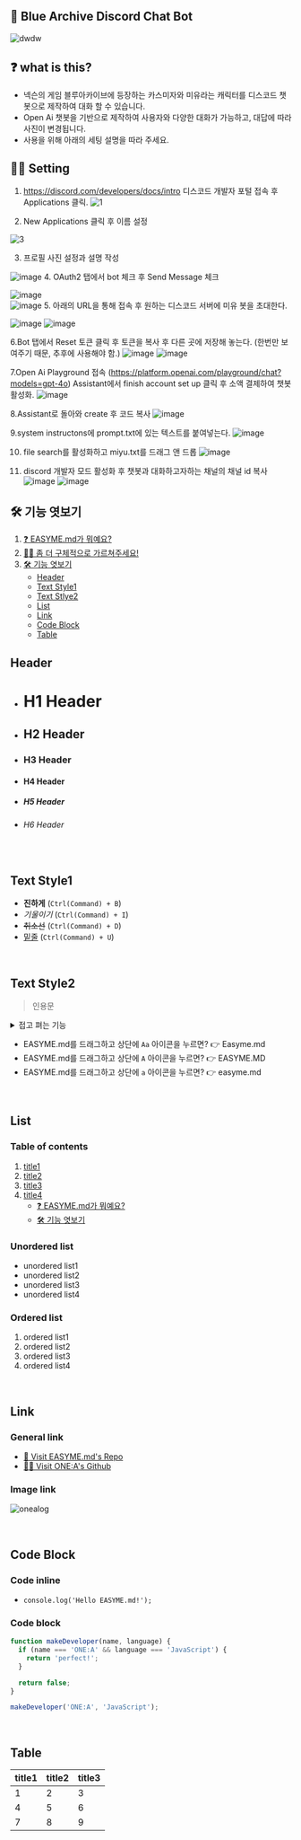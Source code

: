## 🙌 Blue Archive Discord Chat Bot
![dwdw](https://github.com/user-attachments/assets/12bce50b-a2c5-4199-856a-3124260ad9d2)   

## ❓ what is this?
- 넥슨의 게임 블루아카이브에 등장하는 카스미자와 미유라는 캐릭터를 디스코드 챗봇으로 제작하여 대화 할 수 있습니다.  
- Open Ai 챗봇을 기반으로 제작하여 사용자와 다양한 대화가 가능하고, 대답에 따라 사진이 변경됩니다.
- 사용을 위해 아래의 세팅 설명을 따라 주세요. 

## 🙋‍♀️ Setting 
1. https://discord.com/developers/docs/intro 디스코드 개발자 포털 접속 후 Applications 클릭.
![1](https://github.com/user-attachments/assets/b033133d-2a37-4cbd-b85b-b58fcdd0e3e4)


2. New Applications 클릭 후 이름 설정

![3](https://github.com/user-attachments/assets/d8fcbf62-3f91-43fd-92ad-afe03e3974c9)   

3. 프로필 사진 설정과 설명 작성

![image](https://github.com/user-attachments/assets/ecbdde16-e8bc-4c3e-9909-5e401767aefa) 
4. OAuth2 탭에서 bot 체크 후 Send Message 체크

![image](https://github.com/user-attachments/assets/199eda7f-3fc0-4719-9d81-3ad139dd3de2)   
![image](https://github.com/user-attachments/assets/4c04be7b-3edd-4b7e-ae58-44ece852c5bf)
5. 아래의 URL을 통해 접속 후 원하는 디스코드 서버에 미유 봇을 초대한다.

![image](https://github.com/user-attachments/assets/ad68be53-f173-40ad-9599-17b7b30a66bb)
![image](https://github.com/user-attachments/assets/46a32245-0c0d-4385-96fa-1d35d75fb96b)

6.Bot 탭에서 Reset 토큰 클릭 후 토큰을 복사 후 다른 곳에 저장해 놓는다. (한번만 보여주기 때문, 추후에 사용해야 함.)
![image](https://github.com/user-attachments/assets/d5caf40d-7092-47e3-8cd8-f115e8faee99)
![image](https://github.com/user-attachments/assets/8fa6d17b-0a45-400d-baaf-6ed964e666cb)

7.Open Ai Playground 접속 (https://platform.openai.com/playground/chat?models=gpt-4o)
Assistant에서 finish account set up 클릭 후 소액 결제하여 챗봇 활성화.
![image](https://github.com/user-attachments/assets/9e18ea76-0a6b-4dfa-a53e-5e6309af916b)

8.Assistant로 돌아와 create 후 코드 복사
![image](https://github.com/user-attachments/assets/24e355c7-fd7b-4e49-a5f9-4a4115bef9ae)

9.system instructons에 prompt.txt에 있는 텍스트를 붙여넣는다.
![image](https://github.com/user-attachments/assets/c75ae407-d2e0-4706-a9d0-aba89db16175)

10. file search를 활성화하고 miyu.txt를 드래그 앤 드롭
![image](https://github.com/user-attachments/assets/fcabfe57-573b-4136-a34c-2d1a374c3f1c)

11. discord 개발자 모드 활성화 후  챗봇과 대화하고자하는 채널의 채널 id 복사
![image](https://github.com/user-attachments/assets/d347a94e-3605-4b36-8771-658e6768a44b)
![image](https://github.com/user-attachments/assets/985c0b00-723e-41ad-a209-28950b23db58)

## 🛠 기능 엿보기   

1. [❓ EASYME.md가 뭐예요?  ](#-easymemd가-뭐예요)
2. [🙋‍♀️ 좀 더 구체적으로 가르쳐주세요!](#-좀-더-구체적으로-가르쳐주세요)
3. [🛠 기능 엿보기](#-기능-엿보기)
    - [Header](#header)   
    - [Text Style1](#text-style1)   
    - [Text Stlye2](#text-style2)   
    - [List](#list)      
    - [Link](#link)   
    - [Code Block](#code-block)   
    - [Table](#table)   
   
## Header
- # H1 Header   
- ## H2 Header   
- ### H3 Header   
- #### H4 Header   
- ##### H5 Header   
- ###### H6 Header   

<br>   

## Text Style1
- **진하게** (`Ctrl(Command) + B`)   
- *기울이기* (`Ctrl(Command) + I`)   
- <s>취소선</s> (`Ctrl(Command) + D`)   
- <u>밑줄</u> (`Ctrl(Command) + U`)   

<br>   
   
## Text Style2

>인용문   
   
<details><summary>접고 펴는 기능
</summary>

*Write here!*
</details>

- EASYME.md를 드래그하고 상단에 `Aa` 아이콘을 누르면? 👉 Easyme.md   
- EASYME.md를 드래그하고 상단에 `A` 아이콘을 누르면? 👉 EASYME.MD   
- EASYME.md를 드래그하고 상단에 `a` 아이콘을 누르면? 👉 easyme.md   
   
<br>   
   
## List   
### Table of contents
1. [title1](#write-title-here!)   
2. [title2](#only-lowercase)   
3. [title3](#use"-"instead-of-spacing-words)   
4. [title4](#example)   
    - [❓ EASYME.md가 뭐예요?](#-easymemd가-뭐예요)   
    - [🛠 기능 엿보기](#-기능-엿보기)
   
### Unordered list   
- unordered list1   
- unordered list2   
- unordered list3   
- unordered list4   
   
### Ordered list   
1. ordered list1   
2. ordered list2   
3. ordered list3   
4. ordered list4   
   
<br>   
   
## Link   
### General link
- [🚗 Visit EASYME.md's Repo](https://github.com/EASYME-md/client)   
- [🙋‍♂️ Visit ONE:A's Github](https://github.com/onealog)

### Image link
![onealog](/assets/readme/easyme.png)   
   
<br>   
   
## Code Block   
### Code inline
- `console.log('Hello EASYME.md!');`   
   
### Code block
```js
function makeDeveloper(name, language) {
  if (name === 'ONE:A' && language === 'JavaScript') {
    return 'perfect!';
  }

  return false;
}

makeDeveloper('ONE:A', 'JavaScript');
```

<br>   
   
## Table   


| title1 | title2 | title3 |
| --- | --- | --- |
| 1 | 2 | 3 |
| 4 | 5 | 6 |
| 7 | 8 | 9 |


<br>   

